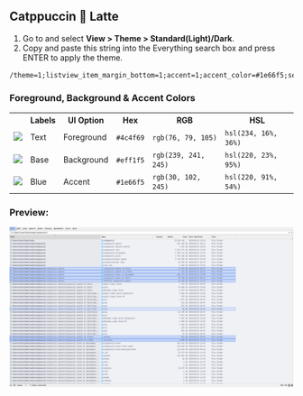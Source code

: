 ## Catppuccin 🌻 Latte

1. Go to and select **View > Theme > Standard(Light)/Dark**.
2. Copy and paste this string into the Everything search box and press ENTER to apply the theme.

```
/theme=1;listview_item_margin_bottom=1;accent=1;accent_color=#1e66f5;selected_border=1;selected_border_color=#1e66f5;highlight_background_color=#acb0be;highlight_foreground_color=#4c4f69;translucent_selection_rectangle_background_color=#eff1f5;translucent_selection_rectangle_border_color=#1e66f5
```

### Foreground, Background & Accent Colors
<table>
	<tr>
		<th></th>
		<th>Labels</th>
		<th>UI Option</th>
		<th>Hex</th>
		<th>RGB</th>
		<th>HSL</th>
	</tr>
	<tr>
		<td><img src="https://pomf2.lain.la/f/1t21qz6.png" width="23"/></td>
		<td>Text</td>
		<td>Foreground</td>
		<td><code>#4c4f69</code></td>
		<td><code>rgb(76, 79, 105)</code></td>
		<td><code>hsl(234, 16%, 36%)</code></td>
	</tr>
	<tr>
		<td><img src="https://pomf2.lain.la/f/9q3xb6ha.png" width="23"/></td>
		<td>Base</td>
		<td>Background</td>
		<td><code>#eff1f5</code></td>
		<td><code>rgb(239, 241, 245)</code></td>
		<td><code>hsl(220, 23%, 95%)</code></td>
	</tr>
	<tr>
		<td><img src="https://pomf2.lain.la/f/i8xawf07.png" width="23"/></td>
		<td>Blue</td>
		<td>Accent</td>
		<td><code>#1e66f5</code></td>
		<td><code>rgb(30, 102, 245)</code></td>
		<td><code>hsl(220, 91%, 54%)</code></td>
	</tr>
</table>

### Preview:

<p align="center">
	<img src="../../assets/Latte.webp"/>
</p>